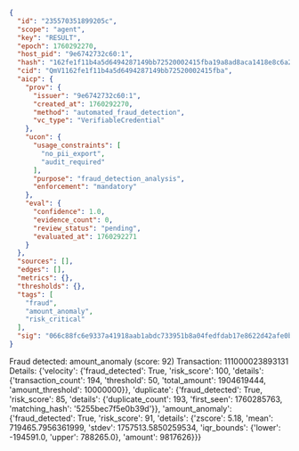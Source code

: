 ```json
{
  "id": "235570351899205c",
  "scope": "agent",
  "key": "RESULT",
  "epoch": 1760292270,
  "host_pid": "9e6742732c60:1",
  "hash": "162fe1f11b4a5d6494287149bb72520002415fba19a8ad8aca1418e8c6a2ce96",
  "cid": "QmV1162fe1f11b4a5d6494287149bb72520002415fba",
  "aicp": {
    "prov": {
      "issuer": "9e6742732c60:1",
      "created_at": 1760292270,
      "method": "automated_fraud_detection",
      "vc_type": "VerifiableCredential"
    },
    "ucon": {
      "usage_constraints": [
        "no_pii_export",
        "audit_required"
      ],
      "purpose": "fraud_detection_analysis",
      "enforcement": "mandatory"
    },
    "eval": {
      "confidence": 1.0,
      "evidence_count": 0,
      "review_status": "pending",
      "evaluated_at": 1760292271
    }
  },
  "sources": [],
  "edges": [],
  "metrics": {},
  "thresholds": {},
  "tags": [
    "fraud",
    "amount_anomaly",
    "risk_critical"
  ],
  "sig": "066c88fc6e9337a41918aab1abdc733951b8a04fedfdab17e8622d42afe0bbac"
}
```

Fraud detected: amount_anomaly (score: 92)
Transaction: 111000023893131
Details: {'velocity': {'fraud_detected': True, 'risk_score': 100, 'details': {'transaction_count': 194, 'threshold': 50, 'total_amount': 1904619444, 'amount_threshold': 10000000}}, 'duplicate': {'fraud_detected': True, 'risk_score': 85, 'details': {'duplicate_count': 193, 'first_seen': 1760285763, 'matching_hash': '5255bec7f5e0b39d'}}, 'amount_anomaly': {'fraud_detected': True, 'risk_score': 91, 'details': {'zscore': 5.18, 'mean': 719465.7956361999, 'stdev': 1757513.5850259534, 'iqr_bounds': {'lower': -194591.0, 'upper': 788265.0}, 'amount': 9817626}}}